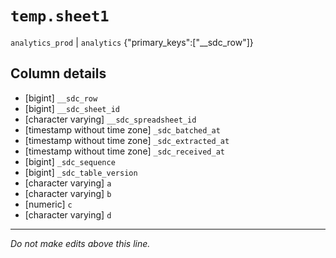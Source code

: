 # `temp.sheet1`
`analytics_prod` | `analytics`
{"primary_keys":["__sdc_row"]}

## Column details
* [bigint]    `__sdc_row`
* [bigint]    `__sdc_sheet_id`
* [character varying] `__sdc_spreadsheet_id`
* [timestamp without time zone] `_sdc_batched_at`
* [timestamp without time zone] `_sdc_extracted_at`
* [timestamp without time zone] `_sdc_received_at`
* [bigint]    `_sdc_sequence`
* [bigint]    `_sdc_table_version`
* [character varying] `a`
* [character varying] `b`
* [numeric]   `c`
* [character varying] `d`

-------------------------------------------------------------------------------
*Do not make edits above this line.*
